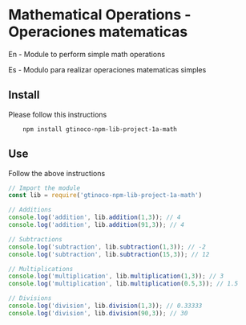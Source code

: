 # Mathematical Operations - Operaciones matematicas
En - Module to perform simple math operations

Es - Modulo para realizar operaciones matematicas simples

## Install
Please follow this instructions

```
    npm install gtinoco-npm-lib-project-1a-math
```

## Use
Follow the above instructions

```javascript
// Import the module
const lib = require('gtinoco-npm-lib-project-1a-math')

// Additions
console.log('addition', lib.addition(1,3)); // 4
console.log('addition', lib.addition(91,3)); // 4

// Subtractions
console.log('subtraction', lib.subtraction(1,3)); // -2
console.log('subtraction', lib.subtraction(15,3)); // 12

// Multiplications
console.log('multiplication', lib.multiplication(1,3)); // 3
console.log('multiplication', lib.multiplication(0.5,3)); // 1.5

// Divisions
console.log('division', lib.division(1,3)); // 0.33333
console.log('division', lib.division(90,3)); // 30

```

